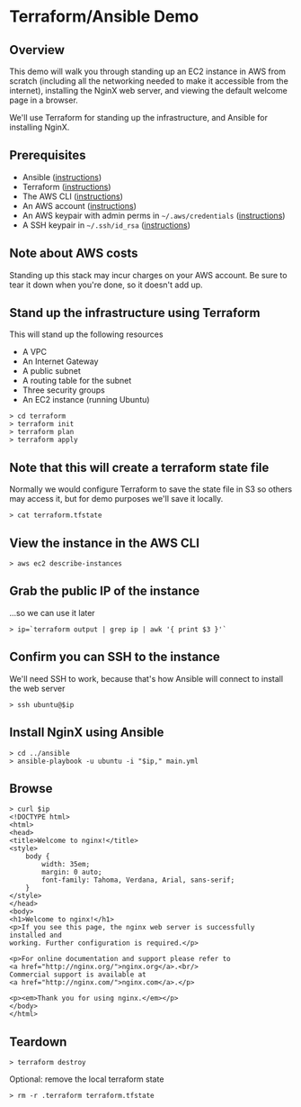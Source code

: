 
# Terraform/Ansible Demo

## Overview
This demo will walk you through standing up an EC2 instance in AWS from scratch (including all the networking needed to make it accessible from the internet), installing the NginX web server, and viewing the default welcome page in a browser.

We'll use Terraform for standing up the infrastructure, and Ansible for installing NginX.

## Prerequisites
- Ansible ([instructions](https://docs.ansible.com/ansible/latest/installation_guide/intro_installation.html))
- Terraform ([instructions](https://learn.hashicorp.com/terraform/getting-started/install.html))
- The AWS CLI ([instructions](https://docs.aws.amazon.com/cli/latest/userguide/cli-chap-install.html))
- An AWS account ([instructions](https://aws.amazon.com/premiumsupport/knowledge-center/create-and-activate-aws-account/))
- An AWS keypair with admin perms in `~/.aws/credentials` ([instructions](https://docs.aws.amazon.com/cli/latest/userguide/cli-chap-configure.html))
- A SSH keypair in `~/.ssh/id_rsa` ([instructions](https://confluence.atlassian.com/bitbucketserver/creating-ssh-keys-776639788.html))

## Note about AWS costs
Standing up this stack may incur charges on your AWS account. Be sure to tear it down when you're done, so it doesn't add up.

## Stand up the infrastructure using Terraform
This will stand up the following resources
- A VPC
- An Internet Gateway
- A public subnet
- A routing table for the subnet
- Three security groups
- An EC2 instance (running Ubuntu)

```
> cd terraform
> terraform init
> terraform plan
> terraform apply
```

## Note that this will create a terraform state file
Normally we would configure Terraform to save the state file in S3 so others may access it, but for demo purposes we'll save it locally.
```
> cat terraform.tfstate
```

## View the instance in the AWS CLI
```
> aws ec2 describe-instances
```

## Grab the public IP of the instance
...so we can use it later
```
> ip=`terraform output | grep ip | awk '{ print $3 }'`
```

## Confirm you can SSH to the instance
We'll need SSH to work, because that's how Ansible will connect to install the web server
```
> ssh ubuntu@$ip
```

## Install NginX using Ansible
```
> cd ../ansible
> ansible-playbook -u ubuntu -i "$ip," main.yml
```

## Browse
```
> curl $ip
<!DOCTYPE html>
<html>
<head>
<title>Welcome to nginx!</title>
<style>
    body {
        width: 35em;
        margin: 0 auto;
        font-family: Tahoma, Verdana, Arial, sans-serif;
    }
</style>
</head>
<body>
<h1>Welcome to nginx!</h1>
<p>If you see this page, the nginx web server is successfully installed and
working. Further configuration is required.</p>

<p>For online documentation and support please refer to
<a href="http://nginx.org/">nginx.org</a>.<br/>
Commercial support is available at
<a href="http://nginx.com/">nginx.com</a>.</p>

<p><em>Thank you for using nginx.</em></p>
</body>
</html>
```

## Teardown
```
> terraform destroy
```

Optional: remove the local terraform state
```
> rm -r .terraform terraform.tfstate
```


